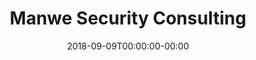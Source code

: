---
title: "Manwe Security Consulting"
date: 2018-09-09T00:00:00-00:00
copyright: "Manwe Security Consulting"
googleAnalytics: "UA-620992-43"

socialhandles:
    twitter: "ManweSecurity"
    github: "manwe-io"

intro:
    text: '<p>&#160;</p>
    <p><img src="img/manwe_red.png" /></p>
    <p>&#160;</p>'

about:
    header: "About Manwe"
    text: '<p>Cyber crime is big business these days. It&#39;s also automated. Large businesses are hiring information security professionals to train and actively secure their networks. Where does that leave small businesses? This is where Manwe steps in. We provide training and managed security solutions to small businesses.</p>'

contact:
    header: "Contact Manwe Security"
    text: '<p>How can we help you? Let us know using the contact form below!</p>
    <iframe src="https://docs.google.com/forms/d/e/1FAIpQLSccGI3rQQE2RBkMdS54ejWksmThz9x1JRyQJM2VXy7vMhsGEw/viewform?embedded=true" width="640" height="805" frameborder="0" marginheight="0" marginwidth="0">Loading...</iframe>'
---